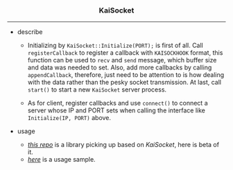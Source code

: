 <h3 align = "center">KaiSocket</h3>

---
* describe
  * Initializing by `KaiSocket::Initialize(PORT);` is first of all. Call `registerCallback` to register a callback with `KAISOCKHOOK` format, this function can be used to `recv` and `send` message, which buffer size and data was needed to set. Also, add more callbacks by calling `appendCallback`, therefore, just need to be attention to is how dealing with the data rather than the pesky socket transmission. At last, call `start()` to start a new `KaiSocket` server process.

  * As for client, register callbacks and use `connect()` to connect a server whose IP and PORT sets when calling the interface like `Initialize(IP, PORT)` above.

* usage
  * [*this repo*](https://github.com/tsymiar/scadup) is a library picking up based on _KaiSocket_, here is beta of it.
  * [*here*](https://github.com/tsymiar/MyAutomatic/blob/auto-dev/LinxSrvc/IM/KaiTest.cpp) is a usage sample.
